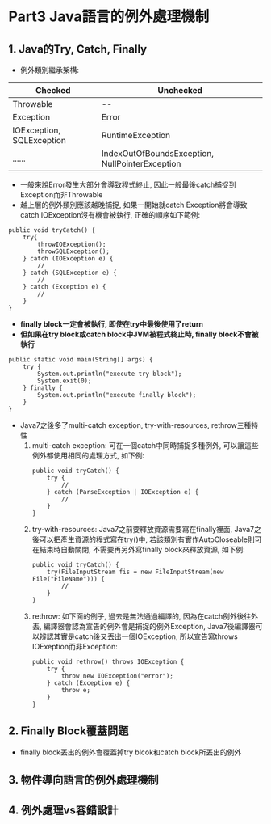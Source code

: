 # Part3 Java語言的例外處理機制
## 1. Java的Try, Catch, Finally
* 例外類別繼承架構:

Checked | Unchecked
--- | ---
Throwable | --
Exception | Error
IOException, SQLException | RuntimeException
...... | IndexOutOfBoundsException, NullPointerException

* 一般來說Error發生大部分會導致程式終止, 因此一般最後catch捕捉到Exception而非Throwable
* 越上層的例外類別應該越晚捕捉, 如果一開始就catch Exception將會導致catch IOException沒有機會被執行, 正確的順序如下範例:
```
public void tryCatch() {
    try{
        throwIOException();
        throwSQLException();
    } catch (IOException e) {
        //
    } catch (SQLException e) {
        //
    } catch (Exception e) {
        //
    }
}

```
* **finally block一定會被執行, 即使在try中最後使用了return**
* **但如果在try block或catch block中JVM被程式終止時, finally block不會被執行**
```
public static void main(String[] args) {
    try {
        System.out.println("execute try block");
        System.exit(0);
    } finally {
        System.out.println("execute finally block");
    }
}
```
* Java7之後多了multi-catch exception, try-with-resources, rethrow三種特性
    1. multi-catch exception: 可在一個catch中同時捕捉多種例外, 可以讓這些例外都使用相同的處理方式, 如下例:
        ```
        public void tryCatch() {
            try {
                //
            } catch (ParseException | IOException e) {
                //
            }
        }
        ``` 
    1. try-with-resources: Java7之前要釋放資源需要寫在finally裡面, Java7之後可以把產生資源的程式寫在try()中, 若該類別有實作AutoCloseable則可在結束時自動關閉, 不需要再另外寫finally block來釋放資源, 如下例:
        ```
        public void tryCatch() {
            try(FileInputStream fis = new FileInputStream(new File("FileName"))) {
                //
            } 
        }
        ``` 
    1. rethrow: 如下面的例子, 過去是無法通過編譯的, 因為在catch例外後往外丟, 編譯器會認為宣告的例外會是捕捉的例外Exception, Java7後編譯器可以辨認其實是catch後又丟出一個IOException, 所以宣告寫throws IOExeption而非Exception:
        ```
        public void rethrow() throws IOException {
            try {
                throw new IOException("error");
            } catch (Exception e) {
                throw e;
            }
        }
        ``` 
## 2. Finally Block覆蓋問題
* finally block丟出的例外會覆蓋掉try blcok和catch block所丟出的例外

## 3. 物件導向語言的例外處理機制

## 4. 例外處理vs容錯設計

